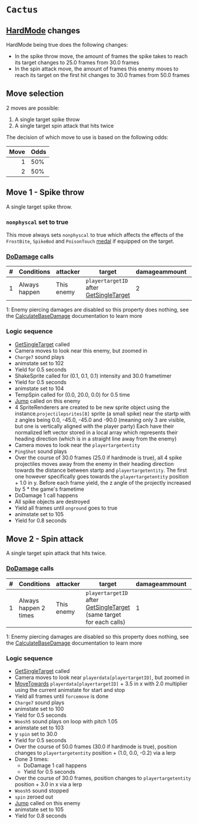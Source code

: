 # `Cactus`

## [HardMode](../../Damage%20pipeline/HardMode.md) changes
HardMode being true does the following changes:

- In the spike throw move, the amount of frames the spike takes to reach its target changes to 25.0 frames from 30.0 frames
- In the spin attack move, the amount of frames this enemy moves to reach its target on the first hit changes to 30.0 frames from 50.0 frames

## Move selection
2 moves are possible:

1. A single target spike throw
2. A single target spin attack that hits twice

The decision of which move to use is based on the following odds:

|Move|Odds|
|---:|----|
|1|50%|
|2|50%|

## Move 1 - Spike throw
A single target spike throw.

### `nonphyscal` set to true
This move always sets `nonphyscal` to true which affects the effects of the `FrostBite`, `SpikeBod` and `PoisonTouch` [medal](../../../Enums%20and%20IDs/Medal.md) if equipped on the target.

### [DoDamage](../../Damage%20pipeline/DoDamage.md) calls

|#|Conditions|attacker|target|damageammount|property|overrides|block|
|-:|---|---|---|---|---|---|---|
|1|Always happen|This enemy|`playertargetID` after [GetSingleTarget](../../Actors%20states/Targetting/GetRandomAvaliablePlayer.md#getsingletarget)|2|[Pierce](../../Damage%20pipeline/AttackProperty.md)<sup>1</sup>|null|`commandsuccess`|

1: Enemy piercing damages are disabled so this property does nothing, see the [CalculateBaseDamage](../../Damage%20pipeline/CalculateBaseDamage.md#piercing) documentation to learn more

### Logic sequence

- [GetSingleTarget](../../Actors%20states/Targetting/GetRandomAvaliablePlayer.md#getsingletarget) called
- Camera moves to look near this enemy, but zoomed in
- `Charge7` sound plays
- animstate set to 102
- Yield for 0.5 seconds
- ShakeSprite called for (0.1, 0.1, 0.1) intensity and 30.0 frametimer
- Yield for 0.5 seconds
- animstate set to 104
- TempSpin called for (0.0, 20.0, 0.0) for 0.5 time
- [Jump](../../../Entities/EntityControl/EntityControl%20Methods.md#jump) called on this enemy
- 4 SpriteRenderers are created to be new sprite object using the instance.`projectilepsrites[8]` sprite (a small spike) near the startp with z angles being 0.0, -45.0, -45.0 and -90.0 (meaning only 3 are visible, but one is vertically aligned with the player party) Each have their normalized left vector stored in a local array which represents their heading direction (which is in a straight line away from the enemy)
- Camera moves to look near the `playertargetentity`
- `PingShot` sound plays
- Over the course of 30.0 frames (25.0 if hardmode is true), all 4 spike projectiles moves away from the enemy in their heading direction towards the distance between startp and `playertargetentity`. The first one however specifically goes towards the `playertargetentity` position + 1.0 in y. Before each frame yield, the z angle of the projectly increased by 5 * the game's frametime
- DoDamage 1 call happens
- All spike objects are destroyed
- Yield all frames until `onground` goes to true
- animstate set to 105
- Yield for 0.8 seconds

## Move 2 - Spin attack
A single target spin attack that hits twice.

### [DoDamage](../../Damage%20pipeline/DoDamage.md) calls

|#|Conditions|attacker|target|damageammount|property|overrides|block|
|-:|---|---|---|---|---|---|---|
|1|Always happen 2 times|This enemy|`playertargetID` after [GetSingleTarget](../../Actors%20states/Targetting/GetRandomAvaliablePlayer.md#getsingletarget) (same target for each calls)|1|[Pierce](../../Damage%20pipeline/AttackProperty.md)<sup>1</sup>|null|`commandsuccess`|

1: Enemy piercing damages are disabled so this property does nothing, see the [CalculateBaseDamage](../../Damage%20pipeline/CalculateBaseDamage.md#piercing) documentation to learn more

### Logic sequence

- [GetSingleTarget](../../Actors%20states/Targetting/GetRandomAvaliablePlayer.md#getsingletarget) called
- Camera moves to look near `playerdata[playertargetID]`, but zoomed in
- [MoveTowards](../../../Entities/EntityControl/EntityControl%20Methods.md#movetowards) `playerdata[playertargetID]` + 3.5 in x with 2.0 multiplier using the current animstate for start and stop
- Yield all frames until `forcemove` is done
- `Charge7` sound plays
- animstate set to 100
- Yield for 0.5 seconds
- `Woosh5` sound plays on loop with pitch 1.05
- animstate set to 103
- y `spin` set to 30.0
- Yield for 0.5 seconds
- Over the course of 50.0 frames (30.0 if hardmode is true), position changes to `playertargetentity` position + (1.0, 0.0, -0.2) via a lerp
- Done 3 times:
    - DoDamage 1 call happens
    - Yield for 0.5 seconds
- Over the course of 30.0 frames, position changes to `playertargetentity` position + 3.0 in x via a lerp
- `Woosh5` sound stopped
- `spin` zeroed out
- [Jump](../../../Entities/EntityControl/EntityControl%20Methods.md#jump) called on this enemy
- animstate set to 105
- Yield for 0.8 seconds
